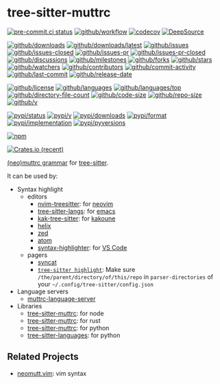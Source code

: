 # tree-sitter-muttrc

[![pre-commit.ci status](https://results.pre-commit.ci/badge/github/neomutt/tree-sitter-muttrc/main.svg)](https://results.pre-commit.ci/latest/github/neomutt/tree-sitter-muttrc/main)
[![github/workflow](https://github.com/neomutt/tree-sitter-muttrc/actions/workflows/main.yml/badge.svg)](https://github.com/neomutt/tree-sitter-muttrc/actions)
[![codecov](https://codecov.io/gh/neomutt/tree-sitter-muttrc/branch/main/graph/badge.svg)](https://codecov.io/gh/neomutt/tree-sitter-muttrc)
[![DeepSource](https://deepsource.io/gh/neomutt/tree-sitter-muttrc.svg/?show_trend=true)](https://deepsource.io/gh/neomutt/tree-sitter-muttrc)

[![github/downloads](https://shields.io/github/downloads/neomutt/tree-sitter-muttrc/total)](https://github.com/neomutt/tree-sitter-muttrc/releases)
[![github/downloads/latest](https://shields.io/github/downloads/neomutt/tree-sitter-muttrc/latest/total)](https://github.com/neomutt/tree-sitter-muttrc/releases/latest)
[![github/issues](https://shields.io/github/issues/neomutt/tree-sitter-muttrc)](https://github.com/neomutt/tree-sitter-muttrc/issues)
[![github/issues-closed](https://shields.io/github/issues-closed/neomutt/tree-sitter-muttrc)](https://github.com/neomutt/tree-sitter-muttrc/issues?q=is%3Aissue+is%3Aclosed)
[![github/issues-pr](https://shields.io/github/issues-pr/neomutt/tree-sitter-muttrc)](https://github.com/neomutt/tree-sitter-muttrc/pulls)
[![github/issues-pr-closed](https://shields.io/github/issues-pr-closed/neomutt/tree-sitter-muttrc)](https://github.com/neomutt/tree-sitter-muttrc/pulls?q=is%3Apr+is%3Aclosed)
[![github/discussions](https://shields.io/github/discussions/neomutt/tree-sitter-muttrc)](https://github.com/neomutt/tree-sitter-muttrc/discussions)
[![github/milestones](https://shields.io/github/milestones/all/neomutt/tree-sitter-muttrc)](https://github.com/neomutt/tree-sitter-muttrc/milestones)
[![github/forks](https://shields.io/github/forks/neomutt/tree-sitter-muttrc)](https://github.com/neomutt/tree-sitter-muttrc/network/members)
[![github/stars](https://shields.io/github/stars/neomutt/tree-sitter-muttrc)](https://github.com/neomutt/tree-sitter-muttrc/stargazers)
[![github/watchers](https://shields.io/github/watchers/neomutt/tree-sitter-muttrc)](https://github.com/neomutt/tree-sitter-muttrc/watchers)
[![github/contributors](https://shields.io/github/contributors/neomutt/tree-sitter-muttrc)](https://github.com/neomutt/tree-sitter-muttrc/graphs/contributors)
[![github/commit-activity](https://shields.io/github/commit-activity/w/neomutt/tree-sitter-muttrc)](https://github.com/neomutt/tree-sitter-muttrc/graphs/commit-activity)
[![github/last-commit](https://shields.io/github/last-commit/neomutt/tree-sitter-muttrc)](https://github.com/neomutt/tree-sitter-muttrc/commits)
[![github/release-date](https://shields.io/github/release-date/neomutt/tree-sitter-muttrc)](https://github.com/neomutt/tree-sitter-muttrc/releases/latest)

[![github/license](https://shields.io/github/license/neomutt/tree-sitter-muttrc)](https://github.com/neomutt/tree-sitter-muttrc/blob/main/LICENSE)
[![github/languages](https://shields.io/github/languages/count/neomutt/tree-sitter-muttrc)](https://github.com/neomutt/tree-sitter-muttrc)
[![github/languages/top](https://shields.io/github/languages/top/neomutt/tree-sitter-muttrc)](https://github.com/neomutt/tree-sitter-muttrc)
[![github/directory-file-count](https://shields.io/github/directory-file-count/neomutt/tree-sitter-muttrc)](https://github.com/neomutt/tree-sitter-muttrc)
[![github/code-size](https://shields.io/github/languages/code-size/neomutt/tree-sitter-muttrc)](https://github.com/neomutt/tree-sitter-muttrc)
[![github/repo-size](https://shields.io/github/repo-size/neomutt/tree-sitter-muttrc)](https://github.com/neomutt/tree-sitter-muttrc)
[![github/v](https://shields.io/github/v/release/neomutt/tree-sitter-muttrc)](https://github.com/neomutt/tree-sitter-muttrc)

[![pypi/status](https://shields.io/pypi/status/tree-sitter-muttrc)](https://pypi.org/project/tree-sitter-muttrc/#description)
[![pypi/v](https://shields.io/pypi/v/tree-sitter-muttrc)](https://pypi.org/project/tree-sitter-muttrc/#history)
[![pypi/downloads](https://shields.io/pypi/dd/tree-sitter-muttrc)](https://pypi.org/project/tree-sitter-muttrc/#files)
[![pypi/format](https://shields.io/pypi/format/tree-sitter-muttrc)](https://pypi.org/project/tree-sitter-muttrc/#files)
[![pypi/implementation](https://shields.io/pypi/implementation/tree-sitter-muttrc)](https://pypi.org/project/tree-sitter-muttrc/#files)
[![pypi/pyversions](https://shields.io/pypi/pyversions/tree-sitter-muttrc)](https://pypi.org/project/tree-sitter-muttrc/#files)

[![npm](https://img.shields.io/npm/dw/tree-sitter-muttrc)](https://www.npmjs.com/package/tree-sitter-muttrc)

[![Crates.io (recent)](https://img.shields.io/crates/dr/tree-sitter-muttrc)](https://crates.io/crates/tree-sitter-muttrc)

[(neo)muttrc grammar](https://neomutt.org/man/neomuttrc) for
[tree-sitter](https://github.com/tree-sitter/tree-sitter).

It can be used by:

- Syntax highlight
  - editors
    - [nvim-treesitter](https://github.com/nvim-treesitter/nvim-treesitter): for
      [neovim](https://github.com/neovim/neovim)
    - [tree-sitter-langs](https://github.com/emacs-tree-sitter/tree-sitter-langs):
      for [emacs](https://www.gnu.org/software/emacs/)
    - [kak-tree-sitter](https://github.com/phaazon/kak-tree-sitter): for
      [kakoune](https://kakoune.org/)
    - [helix](https://helix-editor.com/)
    - [zed](https://zed.dev)
    - [atom](https://github.com/atom/atom)
    - [syntax-highlighter](https://github.com/EvgeniyPeshkov/syntax-highlighter):
      for [VS Code](https://github.com/microsoft/vscode)
  - pagers
    - [syncat](https://github.com/foxfriends/syncat)
    - [`tree-sitter highlight`](https://tree-sitter.github.io/tree-sitter/syntax-highlighting):
      Make sure `/the/parent/directory/of/this/repo` in `parser-directories` of
      your `~/.config/tree-sitter/config.json`
- Language servers
  - [muttrc-language-server](https://github.com/neomutt/mutt-language-server)
- Libraries
  - [tree-sitter-muttrc](https://www.npmjs.com/package/tree-sitter-muttrc):
    for node
  - [tree-sitter-muttrc](https://crates.io/crates/tree-sitter-muttrc):
    for rust
  - [tree-sitter-muttrc](https://pypi.org/project/tree-sitter-muttrc):
    for python
  - [tree-sitter-languages](https://github.com/grantjenks/py-tree-sitter-languages):
    for python

## Related Projects

- [neomutt.vim](https://github.com/neomutt/neomutt.vim): vim syntax
